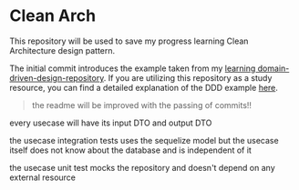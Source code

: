 # Clean Arch

This repository will be used to save my progress learning Clean Architecture design pattern.

The initial commit introduces the example taken from my [learning domain-driven-design-repository](https://github.com/vinisbitten/learning-domain-driven-design/tree/main/example). If you are utilizing this repository as a study resource, you can find a detailed explanation of the DDD example [here](https://github.com/vinisbitten/learning-domain-driven-design#p02).

> the readme will be improved with the passing of commits!!

every usecase will have its input DTO and output DTO

the usecase integration tests uses the sequelize model but the usecase itself does not know about the database and is independent of it

the usecase unit test mocks the repository and doesn't depend on any external resource
